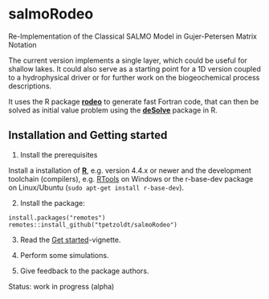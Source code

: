 # salmoRodeo
Re-Implementation of the Classical SALMO Model in Gujer-Petersen Matrix Notation

The current version implements a single layer, which could be useful for shallow lakes. It could also serve as a starting point for a 1D version coupled to a hydrophysical driver or for further work on the biogeochemical process descriptions.

It uses the R package [**rodeo**](https://cran.r-project.org/package=rodeo) to generate fast Fortran code, that can then be solved as initial value problem using the [**deSolve**](https://CRAN.R-project.org/package=deSolve) package in R.


## Installation and Getting started

1. Install the prerequisites

Install a installation of [**R**](https:\\cran.r-project.org), e.g. version 4.4.x or newer and the development toolchain (compilers), e.g. [RTools](https://cran.r-project.org/bin/windows/Rtools/) on Windows or the r-base-dev package on Linux/Ubuntu (`sudo apt-get install r-base-dev`).

2. Install the package:

```
install.packages("remotes")
remotes::install_github("tpetzoldt/salmoRodeo")
```

3. Read the [Get started](https://tpetzoldt.github.io/salmoRodeo/articles/salmoRodeo.html)-vignette.

4. Perform some simulations.

5. Give feedback to the package authors.

Status: work in progress (alpha)

